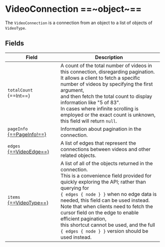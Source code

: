 # VideoConnection ==~object~==

The `VideoConnection` is a connection from an object to a list of objects of `VideoType`.

## Fields

| Field                    	| Description                                                                                                                                                                        	|
|--------------------------	|-----------------------------------------------------------------------------------------------------------------------------------------------------------------------------------	|
| `totalCount` {==Int==}     	| A count of the total number of videos in this connection, disregarding pagination.<br>It allows a client to fetch a specific number of videos by specifying the first argument,<br>and then fetch the total count to display information like "5 of 83".<br>In cases where infinite scrolling is employed or the exact count is unknown,<br>this field will return `null`.                         |
| `pageInfo` [{==PageInfo!==}](../PageInfo.md) 	| Information about pagination in the connection.                                                                                                                  	|
| `edges` [{==VideoEdge==}](VideoEdge.md)    	    | A list of edges that represent the connections between videos and other related objects.                                                                      |
| `items` [{==VideoType==}](VideoType.md)    	    | A list of all of the objects returned in the connection.<br>This is a convenience field provided for quickly exploring the API; rather than querying for <br>`{ edges { node } }` when no edge data is needed, this field can be used instead.<br>Note that when clients need to fetch the cursor field on the edge to enable efficient pagination,<br>this shortcut cannot be used, and the full `{ edges { node } }` version should be used instead. 	|
